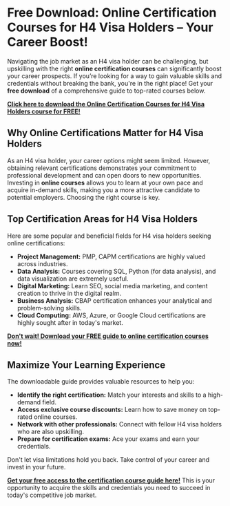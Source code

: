 # Free Download: Online Certification Courses for H4 Visa Holders – Your Career Boost!

Navigating the job market as an H4 visa holder can be challenging, but upskilling with the right **online certification courses** can significantly boost your career prospects. If you’re looking for a way to gain valuable skills and credentials without breaking the bank, you're in the right place! Get your **free download** of a comprehensive guide to top-rated courses below.

[**Click here to download the Online Certification Courses for H4 Visa Holders course for FREE!**](https://udemywork.com/online-certification-courses-for-h4-visa-holders)

## Why Online Certifications Matter for H4 Visa Holders

As an H4 visa holder, your career options might seem limited. However, obtaining relevant certifications demonstrates your commitment to professional development and can open doors to new opportunities. Investing in **online courses** allows you to learn at your own pace and acquire in-demand skills, making you a more attractive candidate to potential employers. Choosing the right course is key.

## Top Certification Areas for H4 Visa Holders

Here are some popular and beneficial fields for H4 visa holders seeking online certifications:

*   **Project Management:** PMP, CAPM certifications are highly valued across industries.
*   **Data Analysis:** Courses covering SQL, Python (for data analysis), and data visualization are extremely useful.
*   **Digital Marketing:** Learn SEO, social media marketing, and content creation to thrive in the digital realm.
*   **Business Analysis:** CBAP certification enhances your analytical and problem-solving skills.
*   **Cloud Computing:** AWS, Azure, or Google Cloud certifications are highly sought after in today's market.

[**Don't wait! Download your FREE guide to online certification courses now!**](https://udemywork.com/online-certification-courses-for-h4-visa-holders)

## Maximize Your Learning Experience

The downloadable guide provides valuable resources to help you:

*   **Identify the right certification:** Match your interests and skills to a high-demand field.
*   **Access exclusive course discounts:** Learn how to save money on top-rated online courses.
*   **Network with other professionals:** Connect with fellow H4 visa holders who are also upskilling.
*   **Prepare for certification exams:** Ace your exams and earn your credentials.

Don't let visa limitations hold you back. Take control of your career and invest in your future.

**[Get your free access to the certification course guide here!](https://udemywork.com/online-certification-courses-for-h4-visa-holders)** This is your opportunity to acquire the skills and credentials you need to succeed in today's competitive job market.
